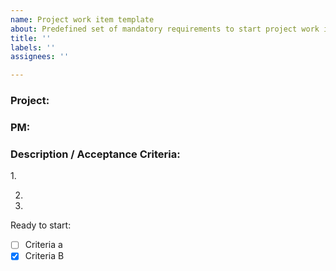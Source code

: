 ```yaml
---
name: Project work item template
about: Predefined set of mandatory requirements to start project work item
title: ''
labels: ''
assignees: ''

---
```


<h3>Project:</h3>


<h3>PM:</h3>


<h3>Description / Acceptance Criteria:</h3>
1.

2.

3. 

Ready to start:
 - [ ] Criteria a
 - [x] Criteria B
